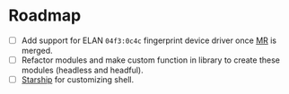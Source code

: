 # Roadmap

- [ ] Add support for ELAN `04f3:0c4c` fingerprint device driver once
      [MR](https://gitlab.freedesktop.org/libfprint/libfprint/-/merge_requests/330/)
      is merged.
- [ ] Refactor modules and make custom function in library to create these
      modules (headless and headful).
- [ ] [Starship](https://starship.rs) for customizing shell.

